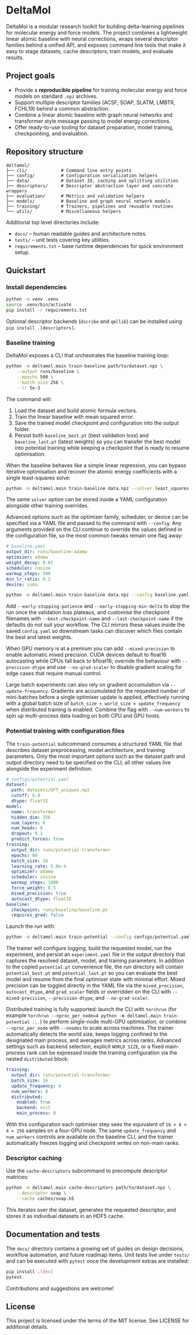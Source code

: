 # DeltaMol

DeltaMol is a modular research toolkit for building delta-learning pipelines for
molecular energy and force models. The project combines a lightweight linear
atomic baseline with neural corrections, wraps several descriptor families
behind a unified API, and exposes command line tools that make it easy to stage
datasets, cache descriptors, train models, and evaluate results.

## Project goals

* Provide a **reproducible pipeline** for training molecular energy and force
  models on standard `.npz` archives.
* Support multiple descriptor families (ACSF, SOAP, SLATM, LMBTR, FCHL19) behind
  a common abstraction.
* Combine a linear atomic baseline with graph neural networks and transformer
  style message passing to model energy corrections.
* Offer ready-to-use tooling for dataset preparation, model training,
  checkpointing, and evaluation.

## Repository structure

```
deltamol/
├── cli/             # Command line entry points
├── config/          # Configuration serialization helpers
├── data/            # Dataset IO, caching and splitting utilities
├── descriptors/     # Descriptor abstraction layer and concrete wrappers
├── evaluation/      # Metrics and validation helpers
├── models/          # Baseline and graph neural network models
├── training/        # Trainers, pipelines and reusable routines
└── utils/           # Miscellaneous helpers
```

Additional top level directories include:

* `docs/` – human readable guides and architecture notes.
* `tests/` – unit tests covering key utilities.
* `requirements.txt` – base runtime dependencies for quick environment setup.

## Quickstart

### Install dependencies

```bash
python -m venv .venv
source .venv/bin/activate
pip install -r requirements.txt
```

Optional descriptor backends (``dscribe`` and ``qmllib``) can be installed using
`pip install .[descriptors]`.

### Baseline training

DeltaMol exposes a CLI that orchestrates the baseline training loop:

```bash
python -m deltamol.main train-baseline path/to/dataset.npz \
    --output runs/baseline \
    --epochs 500 \
    --batch-size 256 \
    --lr 5e-3
```

The command will:

1. Load the dataset and build atomic formula vectors.
2. Train the linear baseline with mean squared error.
3. Save the trained model checkpoint and configuration into the output folder.
4. Persist both `baseline_best.pt` (best validation loss) and `baseline_last.pt`
   (latest weights) so you can transfer the best model into potential training
   while keeping a checkpoint that is ready to resume optimisation.

When the baseline behaves like a simple linear regression, you can bypass
iterative optimisation and recover the atomic energy coefficients with a single
least-squares solve:

```bash
python -m deltamol.main train-baseline data.npz --solver least_squares
```

The same `solver` option can be stored inside a YAML configuration alongside
other training overrides.

Advanced options such as the optimizer family, scheduler, or device can be
specified via a YAML file and passed to the command with `--config`. Any
arguments provided on the CLI continue to override the values defined in the
configuration file, so the most common tweaks remain one flag away:

```yaml
# baseline.yaml
output_dir: runs/baseline-adamw
optimizer: adamw
weight_decay: 0.01
scheduler: cosine
warmup_steps: 500
min_lr_ratio: 0.2
device: cuda
```

```bash
python -m deltamol.main train-baseline data.npz --config baseline.yaml --epochs 300
```

Add `--early-stopping-patience` and `--early-stopping-min-delta` to stop the
run once the validation loss plateaus, and customise the checkpoint filenames
with `--best-checkpoint-name` and `--last-checkpoint-name` if the defaults do
not suit your workflow. The CLI mirrors these values inside the saved
`config.yaml` so downstream tasks can discover which files contain the best and
latest weights.

When GPU memory is at a premium you can add `--mixed-precision` to enable
automatic mixed precision. CUDA devices default to float16 autocasting while
CPUs fall back to bfloat16; override the behaviour with `--precision-dtype` and
use `--no-grad-scaler` to disable gradient scaling for edge cases that require
manual control.

Large batch experiments can also rely on gradient accumulation via
`--update-frequency`. Gradients are accumulated for the requested number of
mini-batches before a single optimiser update is applied, effectively running
with a global batch size of ``batch_size × world_size × update_frequency`` when
distributed training is enabled. Combine the flag with `--num-workers` to spin
up multi-process data loading on both CPU and GPU hosts.

### Potential training with configuration files

The `train-potential` subcommand consumes a structured YAML file that describes
dataset preprocessing, model architecture, and training parameters. Only the
most important options such as the dataset path and output directory need to be
specified on the CLI; all other values live alongside the experiment
definition.

```yaml
# configs/potential.yaml
dataset:
  path: datasets/DFT_uniques.npz
  cutoff: 6.0
  dtype: float32
model:
  name: transformer
  hidden_dim: 256
  num_layers: 6
  num_heads: 8
  dropout: 0.1
  predict_forces: true
training:
  output_dir: runs/potential-transformer
  epochs: 80
  batch_size: 16
  learning_rate: 5.0e-4
  optimizer: adamw
  scheduler: cosine
  warmup_steps: 1000
  force_weight: 0.5
  mixed_precision: true
  autocast_dtype: float16
baseline:
  checkpoint: runs/baseline/baseline.pt
  requires_grad: false
```

Launch the run with:

```bash
python -m deltamol.main train-potential --config configs/potential.yaml
```

The trainer will configure logging, build the requested model, run the
experiment, and persist an `experiment.yaml` file in the output directory that
captures the resolved dataset, model, and training parameters. In addition to
the copied `potential.pt` convenience file, the run directory will contain
`potential_best.pt` and `potential_last.pt` so you can evaluate the best model
and resume from the final optimiser state with minimal effort. Mixed precision
can be toggled directly in the YAML file via the `mixed_precision`,
`autocast_dtype`, and `grad_scaler` fields or overridden on the CLI with
`--mixed-precision`, `--precision-dtype`, and `--no-grad-scaler`.

Distributed training is fully supported: launch the CLI with `torchrun` (for
example `torchrun --nproc_per_node=4 python -m deltamol.main train-potential ...`)
to perform single-node multi-GPU optimisation, or combine `--nproc_per_node`
with `--nnodes` to scale across machines. The trainer automatically detects the
world size, keeps logging confined to the designated main process, and averages
metrics across ranks. Advanced settings such as backend selection, explicit
`WORLD_SIZE`, or a fixed main-process rank can be expressed inside the training
configuration via the nested `distributed` block:

```yaml
training:
  output_dir: runs/potential-transformer
  batch_size: 16
  update_frequency: 4
  num_workers: 8
  distributed:
    enabled: true
    backend: nccl
    main_process: 0
```

With this configuration each optimiser step sees the equivalent of
``16 × 4 × 4 = 256`` samples on a four-GPU node. The same `update_frequency`
and `num_workers` controls are available on the baseline CLI, and the trainer
automatically freezes logging and checkpoint writes on non-main ranks.

### Descriptor caching

Use the `cache-descriptors` subcommand to precompute descriptor matrices:

```bash
python -m deltamol.main cache-descriptors path/to/dataset.npz \
    --descriptor soap \
    --cache caches/soap.h5
```

This iterates over the dataset, generates the requested descriptor, and stores
it as individual datasets in an HDF5 cache.

## Documentation and tests

The `docs/` directory contains a growing set of guides on design decisions,
workflow automation, and future roadmap items. Unit tests live under `tests/`
and can be executed with `pytest` once the development extras are installed:

```bash
pip install .[dev]
pytest
```

Contributions and suggestions are welcome!

## License

This project is licensed under the terms of the MIT license. See LICENSE for additional details.

